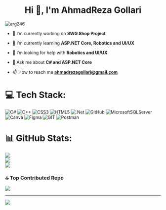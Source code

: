 <h1 align="center">Hi 👋, I'm AhmadReza Gollari</h1>
<p align="left"> <img src="https://komarev.com/ghpvc/?username=arg246&label=Profile%20views&color=88d9fb&style=plastic" alt="arg246" /> </p>

- 🔭 I’m currently working on **SWG Shop Project**

- 🌱 I’m currently learning **ASP.NET Core, Robotics and UI/UX**

- 🤝 I’m looking for help with **Robotics and UI/UX**

- 💬 Ask me about **C# and ASP.NET Core**

- 📫 How to reach me **ahmadrezagollari@gmail.com**

# 💻 Tech Stack:
![C#](https://img.shields.io/badge/c%23-%23239120.svg?style=for-the-badge&logo=c-sharp&logoColor=white) ![C++](https://img.shields.io/badge/c++-%2300599C.svg?style=for-the-badge&logo=c%2B%2B&logoColor=white) ![CSS3](https://img.shields.io/badge/css3-%231572B6.svg?style=for-the-badge&logo=css3&logoColor=white) ![HTML5](https://img.shields.io/badge/html5-%23E34F26.svg?style=for-the-badge&logo=html5&logoColor=white) ![.Net](https://img.shields.io/badge/.NET-5C2D91?style=for-the-badge&logo=.net&logoColor=white) ![GitHub](https://img.shields.io/badge/GitHub-%23121011.svg?style=for-the-badge&logo=github&logoColor=white) ![MicrosoftSQLServer](https://img.shields.io/badge/Microsoft%20SQL%20Sever-CC2927?style=for-the-badge&logo=microsoft%20sql%20server&logoColor=white) ![Canva](https://img.shields.io/badge/Canva-%2300C4CC.svg?style=for-the-badge&logo=Canva&logoColor=white) 	![Figma](https://img.shields.io/badge/figma-%23F24E1E.svg?style=for-the-badge&logo=figma&logoColor=white) ![GIT](https://img.shields.io/badge/Git-fc6d26?style=for-the-badge&logo=git&logoColor=white) ![Postman](https://img.shields.io/badge/Postman-FF6C37?style=for-the-badge&logo=postman&logoColor=white)
# 📊 GitHub Stats:
![](https://github-readme-stats.vercel.app/api?username=ArG246&theme=nightowl&hide_border=false&include_all_commits=false&count_private=true)<br/>
![](https://github-readme-streak-stats.herokuapp.com/?user=ArG246&theme=nightowl&hide_border=false)<br/>
![](https://github-readme-stats.vercel.app/api/top-langs/?username=ArG246&theme=nightowl&hide_border=false&include_all_commits=false&count_private=true&layout=compact)

### 🔝 Top Contributed Repo
![](https://github-contributor-stats.vercel.app/api?username=ArG246&limit=5&theme=tokyonight&combine_all_yearly_contributions=true)

---
[![](https://visitcount.itsvg.in/api?id=ArG246&icon=2&color=0)](https://visitcount.itsvg.in)
